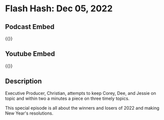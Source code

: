 # Flash Hash: Dec 05, 2022



## Podcast Embed
{{<podcast-embed url="https://embed.sounder.fm/play/497775">}}

## Youtube Embed
{{<youtube I3VMAqebmak>}}

## Description
Executive Producer, Christian, attempts to keep Corey, Dee, and Jessie on topic and within two a minutes a piece on three timely topics.  

This special episode is all about the winners and losers of 2022 and making New Year's resolutions.
